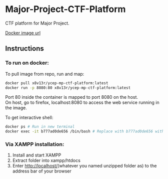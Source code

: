 # Major-Project-CTF-Platform
CTF platform for Major Project. 

[Docker image url](https://hub.docker.com/r/x8v13r/ycep-mp-ctf-platform)

## Instructions 

### To run on docker:
To pull image from repo, run and map:
```bash
docker pull x8v13r/ycep-mp-ctf-platform:latest
docker run -p 8080:80 x8v13r/ycep-mp-ctf-platform:latest
```
Port 80 inside the container is mapped to port 8080 on the host.<br>
On host, go to firefox, localhost:8080 to access the web service running in the image.

 To get interactive shell:
```bash
docker ps # Run in new terminal
docker exec -it b777ad0de656 /bin/bash # Replace with b777ad0de656 with actual container id
```

### Via XAMPP installation:
1. Install and start XAMPP
2. Extract folder into xampp/htdocs
3. Enter [http://localhost/](http://localhost/)(whatever you named unzipped folder as) to the address bar of your browser
   
